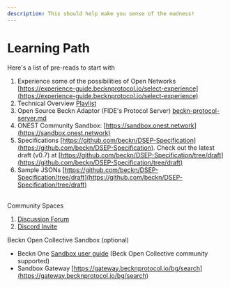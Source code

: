 ```yaml
---
description: This should help make you sense of the madness!
---
```


# Learning Path

Here's a list of pre-reads to start with

1. Experience some of the possibilities of Open Networks [https://experience-guide.becknprotocol.io/select-experience](https://experience-guide.becknprotocol.io/select-experience)
2. Technical Overview [Playlist](https://drive.google.com/drive/folders/18mwSy3u-MSj1FpU7i79e39h0x6ylins7?usp=drive\_link)
3. Open Source Beckn Adaptor (FIDE's Protocol Server) [beckn-protocol-server.md](integration-of-open-source-adaptors/beckn-protocol-server.md "mention")
4. ONEST Community Sandbox: [https://sandbox.onest.network](https://sandbox.onest.network)
5. Specifications [https://github.com/beckn/DSEP-Specification](https://github.com/beckn/DSEP-Specification). Check out the latest draft (v0.7) at [https://github.com/beckn/DSEP-Specification/tree/draft](https://github.com/beckn/DSEP-Specification/tree/draft)
6. Sample JSONs [https://github.com/beckn/DSEP-Specification/tree/draft](https://github.com/beckn/DSEP-Specification/tree/draft)

\
Community Spaces

1. [Discussion Forum](https://github.com/orgs/ONEST-Network/discussions)
2. [Discord Invite](https://discord.gg/eB7CAmbrrB)

Beckn Open Collective Sandbox (optional)

* Beckn One [Sandbox user guide](https://docs.google.com/document/d/1GSEj0R-8DP47b8ub1Kf2rJzSmm\_eGAa-HdOm4hYJz78/edit?usp=sharing) (Beck Open Collective community supported)
* Sandbox Gateway [https://gateway.becknprotocol.io/bg/search](https://gateway.becknprotocol.io/bg/search)
